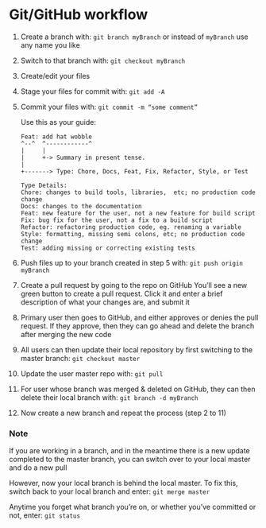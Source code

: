 # Git/GitHub workflow

1. Create a branch with: `git branch myBranch` or instead of `myBranch` use any name you like
2. Switch to that branch with: `git checkout myBranch`
3. Create/edit your files
4. Stage your files for commit with: `git add -A`
5. Commit your files with: `git commit -m “some comment”`

    Use this as your guide:

    ```text
    Feat: add hat wobble
    ^--^  ^------------^
    |     |
    |     +-> Summary in present tense.
    |
    +-------> Type: Chore, Docs, Feat, Fix, Refactor, Style, or Test

    Type Details:
    Chore: changes to build tools, libraries,  etc; no production code change
    Docs: changes to the documentation
    Feat: new feature for the user, not a new feature for build script
    Fix: bug fix for the user, not a fix to a build script
    Refactor: refactoring production code, eg. renaming a variable
    Style: formatting, missing semi colons, etc; no production code change
    Test: adding missing or correcting existing tests
    ```

6. Push files up to your branch created in step 5 with: `git push origin myBranch`
7. Create a pull request by going to the repo on GitHub You’ll see a new green button to create a pull
request. Click it and enter a brief description of what your changes are, and submit it
8. Primary user then goes to GitHub, and either approves or denies the pull request. If they approve,
then they can go ahead and delete the branch after merging the new code
9. All users can then update their local repository by first switching to the master branch: `git checkout
master`
10. Update the user master repo with: `git pull`
11. For user whose branch was merged & deleted on GitHub, they can then delete their local branch with:
`git branch -d myBranch`
12. Now create a new branch and repeat the process (step 2 to 11)

### Note

If you are working in a branch, and in the meantime there is a new update completed to the master
branch, you can switch over to your local master and do a new pull

However, now your local branch is
behind the local master. To fix this, switch back to your local branch and enter: `git merge master`

Anytime you forget what branch you’re on, or whether you’ve committed or not, enter: `git status`